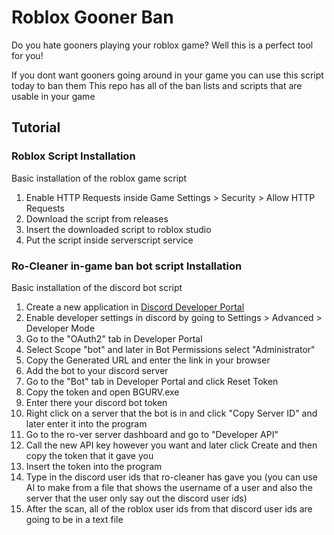 # Roblox Gooner Ban
Do you hate gooners playing your roblox game?
Well this is a perfect tool for you!

If you dont want gooners going around in your game you can use this script today to ban them
This repo has all of the ban lists and scripts that are usable in your game

## Tutorial
### Roblox Script Installation 
Basic installation of the roblox game script
1. Enable HTTP Requests inside Game Settings > Security > Allow HTTP Requests
2. Download the script from releases
3. Insert the downloaded script to roblox studio
4. Put the script inside serverscript service

### Ro-Cleaner in-game ban bot script Installation
Basic installation of the discord bot script
1. Create a new application in [Discord Developer Portal](https://discord.com/developers/applications)
2. Enable developer settings in discord by going to Settings > Advanced > Developer Mode
3. Go to the "OAuth2" tab in Developer Portal
4. Select Scope "bot" and later in Bot Permissions select "Administrator"
5. Copy the Generated URL and enter the link in your browser
6. Add the bot to your discord server
7. Go to the "Bot" tab in Developer Portal and click Reset Token
8. Copy the token and open BGURV.exe
9. Enter there your discord bot token
10. Right click on a server that the bot is in and click "Copy Server ID" and later enter it into the program
11. Go to the ro-ver server dashboard and go to "Developer API"
12. Call the new API key however you want and later click Create and then copy the token that it gave you
13. Insert the token into the program 
14. Type in the discord user ids that ro-cleaner has gave you (you can use AI to make from a file that shows the username of a user and also the server that the user only say out the discord user ids)
15. After the scan, all of the roblox user ids from that discord user ids are going to be in a text file
